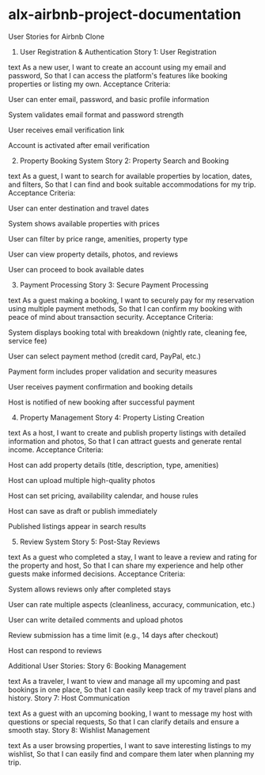 # alx-airbnb-project-documentation
User Stories for Airbnb Clone
1. User Registration & Authentication
Story 1: User Registration

text
As a new user,
I want to create an account using my email and password,
So that I can access the platform's features like booking properties or listing my own.
Acceptance Criteria:

User can enter email, password, and basic profile information

System validates email format and password strength

User receives email verification link

Account is activated after email verification

2. Property Booking System
Story 2: Property Search and Booking

text
As a guest,
I want to search for available properties by location, dates, and filters,
So that I can find and book suitable accommodations for my trip.
Acceptance Criteria:

User can enter destination and travel dates

System shows available properties with prices

User can filter by price range, amenities, property type

User can view property details, photos, and reviews

User can proceed to book available dates

3. Payment Processing
Story 3: Secure Payment Processing

text
As a guest making a booking,
I want to securely pay for my reservation using multiple payment methods,
So that I can confirm my booking with peace of mind about transaction security.
Acceptance Criteria:

System displays booking total with breakdown (nightly rate, cleaning fee, service fee)

User can select payment method (credit card, PayPal, etc.)

Payment form includes proper validation and security measures

User receives payment confirmation and booking details

Host is notified of new booking after successful payment

4. Property Management
Story 4: Property Listing Creation

text
As a host,
I want to create and publish property listings with detailed information and photos,
So that I can attract guests and generate rental income.
Acceptance Criteria:

Host can add property details (title, description, type, amenities)

Host can upload multiple high-quality photos

Host can set pricing, availability calendar, and house rules

Host can save as draft or publish immediately

Published listings appear in search results

5. Review System
Story 5: Post-Stay Reviews

text
As a guest who completed a stay,
I want to leave a review and rating for the property and host,
So that I can share my experience and help other guests make informed decisions.
Acceptance Criteria:

System allows reviews only after completed stays

User can rate multiple aspects (cleanliness, accuracy, communication, etc.)

User can write detailed comments and upload photos

Review submission has a time limit (e.g., 14 days after checkout)

Host can respond to reviews

Additional User Stories:
Story 6: Booking Management

text
As a traveler,
I want to view and manage all my upcoming and past bookings in one place,
So that I can easily keep track of my travel plans and history.
Story 7: Host Communication

text
As a guest with an upcoming booking,
I want to message my host with questions or special requests,
So that I can clarify details and ensure a smooth stay.
Story 8: Wishlist Management

text
As a user browsing properties,
I want to save interesting listings to my wishlist,
So that I can easily find and compare them later when planning my trip.
